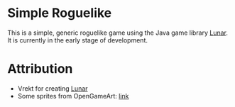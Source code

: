 # Simple Roguelike
This is a simple, generic roguelike game using the Java game library [Lunar](https://github.com/Vrekt/Lunar). It is currently in the early stage of development.

# Attribution
- Vrekt for creating [Lunar](https://github.com/Vrekt/Lunar)
- Some sprites from OpenGameArt: [link](http://opengameart.org/content/dungeon-crawl-32x32-tiles)
